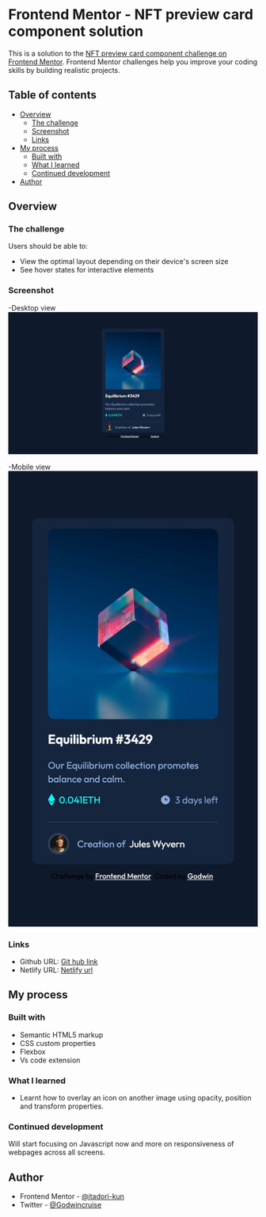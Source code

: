 # Frontend Mentor - NFT preview card component solution

This is a solution to the [NFT preview card component challenge on Frontend Mentor](https://www.frontendmentor.io/challenges/nft-preview-card-component-SbdUL_w0U). Frontend Mentor challenges help you improve your coding skills by building realistic projects. 

## Table of contents

- [Overview](#overview)
  - [The challenge](#the-challenge)
  - [Screenshot](#screenshot)
  - [Links](#links)
- [My process](#my-process)
  - [Built with](#built-with)
  - [What I learned](#what-i-learned)
  - [Continued development](#continued-development)
- [Author](#author)


## Overview

### The challenge

Users should be able to:

- View the optimal layout depending on their device's screen size
- See hover states for interactive elements

### Screenshot
-Desktop view 
![](./screenshot/Frontend-Mentor-NFT-preview-card-component-desktopSC.jpeg)

-Mobile view
![](./screenshot/Frontend-Mentor-NFT-preview-card-component-mobileSC.jpeg)

### Links

- Github URL: [Git hub link](https://github.com/itadori-kun/NFT-preview-component-card.git)
- Netlify URL: [Netlify url](https://nft-card-component-preview-design.netlify.app/)

## My process

### Built with

- Semantic HTML5 markup
- CSS custom properties
- Flexbox
- Vs code extension


### What I learned

- Learnt how to overlay an icon on another image using opacity, position and transform properties.

### Continued development
Will start focusing on Javascript now and more on responsiveness of webpages across all screens.


## Author
- Frontend Mentor - [@itadori-kun](https://www.frontendmentor.io/profile/itadori-kun)
- Twitter - [@Godwincruise](https://www.twitter.com/Godwincruise)


